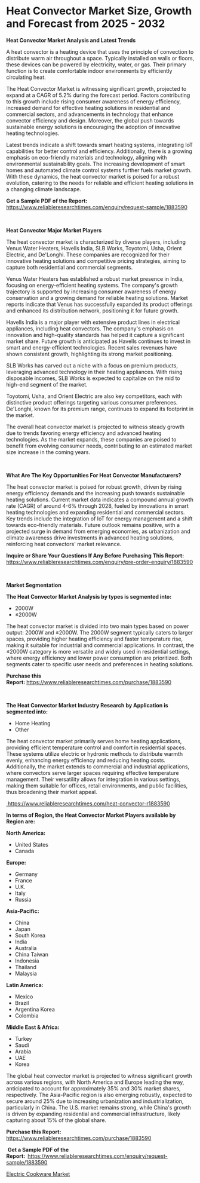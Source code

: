 <p><h1>Heat Convector Market Size, Growth and Forecast from 2025 - 2032</h1></p><p><strong>Heat Convector Market Analysis and Latest Trends</strong></p>
<p><p>A heat convector is a heating device that uses the principle of convection to distribute warm air throughout a space. Typically installed on walls or floors, these devices can be powered by electricity, water, or gas. Their primary function is to create comfortable indoor environments by efficiently circulating heat.</p><p>The Heat Convector Market is witnessing significant growth, projected to expand at a CAGR of 5.2% during the forecast period. Factors contributing to this growth include rising consumer awareness of energy efficiency, increased demand for effective heating solutions in residential and commercial sectors, and advancements in technology that enhance convector efficiency and design. Moreover, the global push towards sustainable energy solutions is encouraging the adoption of innovative heating technologies.</p><p>Latest trends indicate a shift towards smart heating systems, integrating IoT capabilities for better control and efficiency. Additionally, there is a growing emphasis on eco-friendly materials and technology, aligning with environmental sustainability goals. The increasing development of smart homes and automated climate control systems further fuels market growth. With these dynamics, the heat convector market is poised for a robust evolution, catering to the needs for reliable and efficient heating solutions in a changing climate landscape.</p></p>
<p><strong>Get a Sample PDF of the Report:&nbsp;</strong> <a href="https://www.reliableresearchtimes.com/enquiry/request-sample/1883590?utm_campaign=2325&utm_medium=2&utm_source=Github&utm_content=ia&utm_term=09022025&utm_id=heat-convector">https://www.reliableresearchtimes.com/enquiry/request-sample/1883590</a></p>
<p>&nbsp;</p>
<p><strong>Heat Convector Major Market Players</strong></p>
<p><p>The heat convector market is characterized by diverse players, including Venus Water Heaters, Havells India, SLB Works, Toyotomi, Usha, Orient Electric, and De'Longhi. These companies are recognized for their innovative heating solutions and competitive pricing strategies, aiming to capture both residential and commercial segments.</p><p>Venus Water Heaters has established a robust market presence in India, focusing on energy-efficient heating systems. The company's growth trajectory is supported by increasing consumer awareness of energy conservation and a growing demand for reliable heating solutions. Market reports indicate that Venus has successfully expanded its product offerings and enhanced its distribution network, positioning it for future growth.</p><p>Havells India is a major player with extensive product lines in electrical appliances, including heat convectors. The company's emphasis on innovation and high-quality standards has helped it capture a significant market share. Future growth is anticipated as Havells continues to invest in smart and energy-efficient technologies. Recent sales revenues have shown consistent growth, highlighting its strong market positioning.</p><p>SLB Works has carved out a niche with a focus on premium products, leveraging advanced technology in their heating appliances. With rising disposable incomes, SLB Works is expected to capitalize on the mid to high-end segment of the market.</p><p>Toyotomi, Usha, and Orient Electric are also key competitors, each with distinctive product offerings targeting various consumer preferences. De'Longhi, known for its premium range, continues to expand its footprint in the market.</p><p>The overall heat convector market is projected to witness steady growth due to trends favoring energy efficiency and advanced heating technologies. As the market expands, these companies are poised to benefit from evolving consumer needs, contributing to an estimated market size increase in the coming years.</p></p>
<p>&nbsp;</p>
<p><strong>What Are The Key Opportunities For Heat Convector Manufacturers?</strong></p>
<p><p>The heat convector market is poised for robust growth, driven by rising energy efficiency demands and the increasing push towards sustainable heating solutions. Current market data indicates a compound annual growth rate (CAGR) of around 4-6% through 2028, fueled by innovations in smart heating technologies and expanding residential and commercial sectors. Key trends include the integration of IoT for energy management and a shift towards eco-friendly materials. Future outlook remains positive, with a projected surge in demand from emerging economies, as urbanization and climate awareness drive investments in advanced heating solutions, reinforcing heat convectors' market relevance.</p></p>
<p><strong>Inquire or Share Your Questions If Any Before Purchasing This Report:</strong> <a href="https://www.reliableresearchtimes.com/enquiry/pre-order-enquiry/1883590?utm_campaign=2325&utm_medium=2&utm_source=Github&utm_content=ia&utm_term=09022025&utm_id=heat-convector">https://www.reliableresearchtimes.com/enquiry/pre-order-enquiry/1883590</a></p>
<p>&nbsp;</p>
<p><strong>Market Segmentation</strong></p>
<p><strong>The Heat Convector Market Analysis by types is segmented into:</strong></p>
<p><ul><li>2000W</li><li>≤2000W</li></ul></p>
<p><p>The heat convector market is divided into two main types based on power output: 2000W and ≤2000W. The 2000W segment typically caters to larger spaces, providing higher heating efficiency and faster temperature rise, making it suitable for industrial and commercial applications. In contrast, the ≤2000W category is more versatile and widely used in residential settings, where energy efficiency and lower power consumption are prioritized. Both segments cater to specific user needs and preferences in heating solutions.</p></p>
<p><strong>Purchase this Report:&nbsp;</strong><a href="https://www.reliableresearchtimes.com/purchase/1883590?utm_campaign=2325&utm_medium=2&utm_source=Github&utm_content=ia&utm_term=09022025&utm_id=heat-convector">https://www.reliableresearchtimes.com/purchase/1883590</a></p>
<p>&nbsp;</p>
<p><strong>The Heat Convector Market Industry Research by Application is segmented into:</strong></p>
<p><ul><li>Home Heating</li><li>Other</li></ul></p>
<p><p>The heat convector market primarily serves home heating applications, providing efficient temperature control and comfort in residential spaces. These systems utilize electric or hydronic methods to distribute warmth evenly, enhancing energy efficiency and reducing heating costs. Additionally, the market extends to commercial and industrial applications, where convectors serve larger spaces requiring effective temperature management. Their versatility allows for integration in various settings, making them suitable for offices, retail environments, and public facilities, thus broadening their market appeal.</p></p>
<p><a href="https://www.reliableresearchtimes.com/heat-convector-r1883590?utm_campaign=2325&utm_medium=2&utm_source=Github&utm_content=ia&utm_term=09022025&utm_id=heat-convector">&nbsp;https://www.reliableresearchtimes.com/heat-convector-r1883590</a></p>
<p><strong>In terms of Region, the Heat Convector Market Players available by Region are:</strong></p>
<p>
    <p> <strong> North America: </strong>
        <ul>
            <li>United States</li>
            <li>Canada</li>
        </ul>
        </p> 
    <p> <strong> Europe: </strong>
        <ul>
            <li>Germany</li>
            <li>France</li>
            <li>U.K.</li>
            <li>Italy</li>
            <li>Russia</li>
        </ul>
        </p> 
    <p> <strong> Asia-Pacific: </strong>
        <ul>
            <li>China</li>
            <li>Japan</li>
            <li>South Korea</li>
            <li>India</li>
            <li>Australia</li>
            <li>China Taiwan</li>
            <li>Indonesia</li>
            <li>Thailand</li>
            <li>Malaysia</li>
        </ul>
        </p> 
    <p> <strong> Latin America: </strong>
        <ul>
            <li>Mexico</li>
            <li>Brazil</li>
            <li>Argentina Korea</li>
            <li>Colombia</li>
        </ul>
        </p> 
    <p> <strong> Middle East & Africa: </strong>
        <ul>
            <li>Turkey</li>
            <li>Saudi</li>
            <li>Arabia</li>
            <li>UAE</li>
            <li>Korea</li>
        </ul>
    </p>
    </p>
<p><p>The global heat convector market is projected to witness significant growth across various regions, with North America and Europe leading the way, anticipated to account for approximately 35% and 30% market shares, respectively. The Asia-Pacific region is also emerging robustly, expected to secure around 25% due to increasing urbanization and industrialization, particularly in China. The U.S. market remains strong, while China's growth is driven by expanding residential and commercial infrastructure, likely capturing about 15% of the global share.</p></p>
<p><strong>Purchase this Report: </strong><a href="https://www.reliableresearchtimes.com/purchase/1883590?utm_campaign=2325&utm_medium=2&utm_source=Github&utm_content=ia&utm_term=09022025&utm_id=heat-convector">https://www.reliableresearchtimes.com/purchase/1883590</a></p>
<p>&nbsp;<strong>Get a Sample PDF of the Report:&nbsp;&nbsp;</strong><a href="https://www.reliableresearchtimes.com/enquiry/request-sample/1883590?utm_campaign=2325&utm_medium=2&utm_source=Github&utm_content=ia&utm_term=09022025&utm_id=heat-convector">https://www.reliableresearchtimes.com/enquiry/request-sample/1883590</a></p>
<p><strong></strong></p>
<p><p><a href="https://github.com/tamiaknaub6/Market-Research-Report-List-1/blob/main/electric-cookware-market.md?utm_campaign=2325&utm_medium=2&utm_source=Github&utm_content=ia&utm_term=09022025&utm_id=heat-convector">Electric Cookware Market</a></p></p>